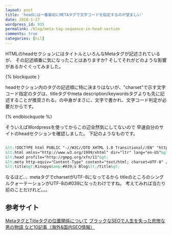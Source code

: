 ```yaml
---
layout: post
title: 'headには一番最初にMETAタグで文字コードを指定するのが望ましい'
date: 2010-1-27
wordpress_id: 915
permalink: /blog/meta-tag-sequence-in-head-section
comments: true
categories: [nil]
---
```

HTMLのheadセクションにはタイトルといろんなMetaタグが記述されているが、
その記述順番に気になったことはありますか?
そしてそれがどのような影響があるかぐぐってみました。

{% blockquote }

headセクション内のタグの記述順に特に決まりはないが、"charset"で示す文字コード指定のタグは、titleタグやmeta description/keywordsタグよりも先に記述することが推奨される。の中身がまさに、文字で書かれ、文字コード判定が必要だからです。

{% endblockquote %}

そういえばWordpressを使ってからこの辺全然気にしてないので
早速自分のサイトのheadセクションを確認しました。
下記のようなものです。

```xml

&lt;!DOCTYPE html PUBLIC "-//W3C//DTD XHTML 1.0 Transitional//EN" "http://www.w3.org/TR/xhtml1/DTD/xhtml1-transitional.dtd"&gt;
&lt;html xmlns="http://www.w3.org/1999/xhtml" dir="ltr" lang="en-US"&gt;
&lt;head profile="http://gmpg.org/xfn/11"&gt;
&lt;meta http-equiv="Content-Type" content="text/html; charset=UTF-8" /&gt;
&lt;title&gt;Kinopyo&amp;#039;s Blog&lt;/title&gt;

```

なるほど、、metaタグでcharsetがUTF-8になってるから
titleのところのシングルクォーテーションがUTF-8の#039になったわけですね。
考えてみれば当たり前のことだけれど。。。

## 参考サイト
[MetaタグとTitleタグの位置関係について](http://www.google.com/support/forum/p/webmasters/thread?tid=43832eca33833101&amp;hl=ja)
[ブラックなSEOで人生を失った悲惨な男の物語 など10記事（海外&amp;国内SEO情報）](http://web-tan.forum.impressrd.jp/e/2010/01/08/7139)

